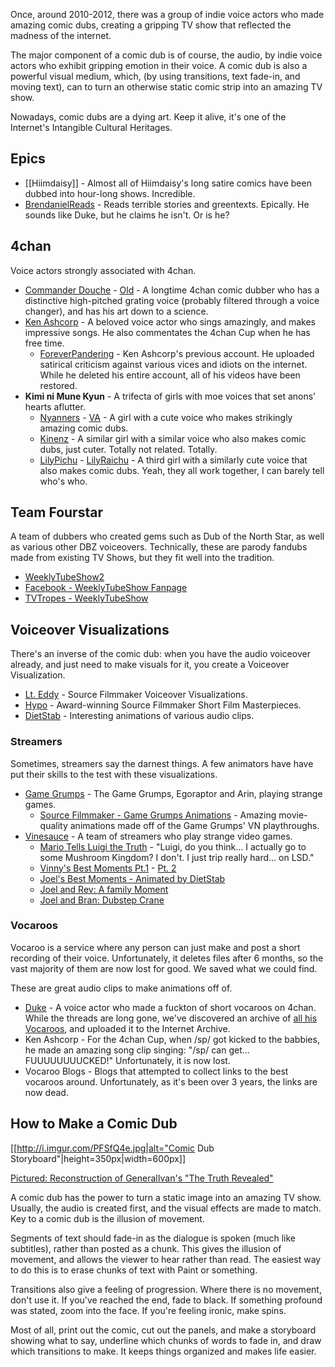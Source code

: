 Once, around 2010-2012, there was a group of indie voice actors who made amazing comic dubs, creating a gripping TV show that reflected the madness of the internet.

The major component of a comic dub is of course, the audio, by indie voice actors who exhibit gripping emotion in their voice. A comic dub is also a powerful visual medium, which, (by using transitions, text fade-in, and moving text), can to turn an otherwise static comic strip into an amazing TV show. 

Nowadays, comic dubs are a dying art. Keep it alive, it's one of the Internet's Intangible Cultural Heritages. 

## Epics

* [[Hiimdaisy]] - Almost all of Hiimdaisy's long satire comics have been dubbed into hour-long shows. Incredible.
* [BrendanielReads](https://www.youtube.com/user/BrendanielReads) - Reads terrible stories and greentexts. Epically. He sounds like Duke, but he claims he isn't. Or is he?

## 4chan 

Voice actors strongly associated with 4chan.

* [Commander Douche](https://www.youtube.com/user/ObnoxiousDoucheAlt/videos) - [Old](https://www.youtube.com/user/Donkeypunch740/videos) - A longtime 4chan comic dubber who has a distinctive high-pitched grating voice (probably filtered through a voice changer), and has his art down to a science.
* [Ken Ashcorp](https://www.youtube.com/user/kenashcorp) - A beloved voice actor who sings amazingly, and makes impressive songs. He also commentates the 4chan Cup when he has free time.
  * [ForeverPandering](https://www.youtube.com/user/ForeverPandering2) - Ken Ashcorp's previous account. He uploaded satirical criticism against various vices and idiots on the internet. While he deleted his entire account, all of his videos have been restored.
* **Kimi ni Mune Kyun** - A trifecta of girls with moe voices that set anons' hearts aflutter.
  * [Nyanners](https://www.youtube.com/user/Nyanners/videos) - [VA](https://www.youtube.com/user/NyannersVA/videos) - A girl with a cute voice who makes strikingly amazing comic dubs.
  * [Kinenz](https://www.youtube.com/user/Kinenz/videos) - A similar girl with a similar voice who also makes comic dubs, just cuter. Totally not related. Totally.
  * [LilyPichu](https://www.youtube.com/user/LilyPichu) - [LilyRaichu](https://www.youtube.com/user/LilyRaichu/videos) - A third girl with a similarly cute voice that also makes comic dubs. Yeah, they all work together, I can barely tell who's who.

## Team Fourstar

A team of dubbers who created gems such as Dub of the North Star, as well as various other DBZ voiceovers. Technically, these are parody fandubs made from existing TV Shows, but they fit well into the tradition.

* [WeeklyTubeShow2](http://www.youtube.com/user/WeeklyTubeShow2)
* [Facebook - WeeklyTubeShow Fanpage](https://www.facebook.com/WTShow)
* [TVTropes - WeeklyTubeShow](http://tvtropes.org/pmwiki/pmwiki.php/WebAnimation/WeeklyTubeShow)

## Voiceover Visualizations

There's an inverse of the comic dub: when you have the audio voiceover already, and just need to make visuals for it, you create a Voiceover Visualization.

* [Lt. Eddy](https://www.youtube.com/user/LieutenantEddy) - Source Filmmaker Voiceover Visualizations.
* [Hypo](https://www.youtube.com/channel/UCYc9UG9q8UxMZKUfGpwrR7Q) - Award-winning Source Filmmaker Short Film Masterpieces.
* [DietStab](https://www.youtube.com/user/DietStab/videos) - Interesting animations of various audio clips.

### Streamers

Sometimes, streamers say the darnest things. A few animators have have put their skills to the test with these visualizations.

* [Game Grumps](https://www.youtube.com/user/GameGrumps) - The Game Grumps, Egoraptor and Arin, playing strange games.
  * [Source Filmmaker - Game Grumps Animations](https://www.youtube.com/playlist?list=PLi7nig-aocg-xBAc9YFP0NdBROT7AFYtH) - Amazing movie-quality animations made off of the Game Grumps' VN playthroughs.
* [Vinesauce](http://vinesauce.com) - A team of streamers who play strange video games.
  * [Mario Tells Luigi the Truth](https://www.youtube.com/watch?v=GGWs8WYUp8c) - "Luigi, do you think... I actually go to some Mushroom Kingdom? I don't. I just trip really hard... on LSD."
  * [Vinny's Best Moments Pt.1](https://www.youtube.com/watch?v=dUl_ijnAqvA) - [Pt. 2](https://www.youtube.com/watch?v=VM8roRaHNgw)
  * [Joel's Best Moments - Animated by DietStab](https://www.youtube.com/watch?v=-A6J8c1DSX)
  * [Joel and Rev: A family Moment](https://www.youtube.com/watch?v=AdydYWA9yHk)
  * [Joel and Bran: Dubstep Crane](https://www.youtube.com/watch?v=4OPM3neKObo)

### Vocaroos

Vocaroo is a service where any person can just make and post a short recording of their voice. Unfortunately, it deletes files after 6 months, so the vast majority of them are now lost for good. We saved what we could find.

These are great audio clips to make animations off of.

* [Duke](http://archive.org/details/dukes-vocaroos) - A voice actor who made a fuckton of short vocaroos on 4chan. While the threads are long gone, we've discovered an archive of [all his Vocaroos](https://archive.today/rX5Pi), and uploaded it to the Internet Archive.
* Ken Ashcorp - For the 4chan Cup, when /sp/ got kicked to the babbies, he made an amazing song clip singing: "/sp/ can get... FUUUUUUUUCKED!" Unfortunately, it is now lost.
* Vocaroo Blogs - Blogs that attempted to collect links to the best vocaroos around. Unfortunately, as it's been over 3 years, the links are now dead.

## How to Make a Comic Dub

[[http://i.imgur.com/PFSfQ4e.jpg|alt="Comic Dub Storyboard"|height=350px|width=600px]]

[Pictured: Reconstruction of GeneralIvan's "The Truth Revealed"](https://www.youtube.com/watch?v=dmiMXBxLhY8)

A comic dub has the power to turn a static image into an amazing TV show. Usually, the audio is created first, and the visual effects are made to match. Key to a comic dub is the illusion of movement.

Segments of text should fade-in as the dialogue is spoken (much like subtitles), rather than posted as a chunk. This gives the illusion of movement, and allows the viewer to hear rather than read. The easiest way to do this is to erase chunks of text with Paint or something.

Transitions also give a feeling of progression. Where there is no movement, don't use it. If you've reached the end, fade to black. If something profound was stated, zoom into the face. If you're feeling ironic, make spins.

Most of all, print out the comic, cut out the panels, and make a storyboard showing what to say, underline which chunks of words to fade in, and draw which transitions to make. It keeps things organized and makes life easier.